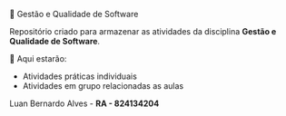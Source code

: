 📘 Gestão e Qualidade de Software  

Repositório criado para armazenar as atividades da disciplina **Gestão e Qualidade de Software**.  

📂 Aqui estarão:  

- Atividades práticas individuais
- Atividades em grupo relacionadas as aulas

Luan Bernardo Alves - **RA - 824134204**
